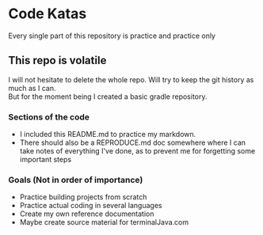 # Code Katas

Every single part of this repository is practice and practice only

## This repo is volatile

I will not hesitate to delete the whole repo. Will try to keep the git history as much as I can.  
But for the moment being I created a basic gradle repository.

### Sections of the code

- I included this README.md to practice my markdown.
- There should also be a REPRODUCE.md doc somewhere where I can take notes of everything I've done, as to prevent me for forgetting some important steps

### Goals (Not in order of importance)

- Practice building projects from scratch
- Practice actual coding in several languages
- Create my own reference documentation 
- Maybe create source material for terminalJava.com

